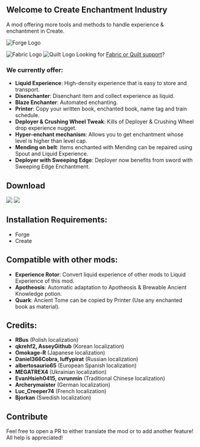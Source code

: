 ## Welcome to **Create Enchantment Industry**
A mod offering more tools and methods to handle experience & enchantment in Create.

![Forge Logo](https://cdn.jsdelivr.net/npm/@intergrav/devins-badges@3/assets/cozy/supported/forge_vector.svg "Forge Logo")

![Fabric Logo](https://cdn.jsdelivr.net/npm/@intergrav/devins-badges@3/assets/cozy-minimal/requires/fabric-api_vector.svg "Fabric Logo") ![Quilt Logo](https://cdn.jsdelivr.net/npm/@intergrav/devins-badges@3/assets/cozy-minimal/requires/quilt-standard-libraries_vector.svg "Quilt Logo") Looking for [Fabric or Quilt support](https://github.com/DragonsPlusMinecraft/CreateEnchantmentIndustry-Fabric)?

### We currently offer:

- **Liquid Experience**: High-density experience that is easy to store and transport.
- **Disenchanter**: Disenchant item and collect experience as liquid.
- **Blaze Enchanter**: Automated enchanting.
- **Printer**: Copy your written book, enchanted book, name tag and train schedule.
- **Deployer & Crushing Wheel Tweak**: Kills of Deployer & Crushing Wheel drop experience nugget.
- **Hyper-enchant mechanism**: Allows you to get enchantment whose level is higher than level cap.
- **Mending on belt**: Items enchanted with Mending can be repaired using Spout and Liquid Experience.
- **Deployer with Sweeping Edge**: Deployer now benefits from sword with Sweeping Edge Enchantment.

## Download
[<img src="https://cdn.jsdelivr.net/npm/@intergrav/devins-badges@3/assets/cozy/available/curseforge_vector.svg">](https://www.curseforge.com/minecraft/mc-mods/create-enchantment-industry) [<img src="https://cdn.jsdelivr.net/npm/@intergrav/devins-badges@3/assets/cozy/available/modrinth_vector.svg">](https://modrinth.com/mod/create-enchantment-industry)

## Installation Requirements:
- Forge
- Create

## Compatible with other mods:
- **Experience Rotor**: Convert liquid experience of other mods to Liquid Experience of this mod.
- **Apotheosis**: Automatic adaptation to Apotheosis & Brewable Ancient Knowledge potion.
- **Quark**: Ancient Tome can be copied by Printer (Use any enchanted book as material).

## Credits:

 - **RBus** (Polish localization)
 - **qkrehf2, AsseyGithub** (Korean localization)
 - **Omokage-R** (Japanese localization)
 - **Daniel366Cobra, luffypirat** (Russian localization)
 - **albertosaurio65** (European Spanish localization)
 - **MEGATREX4** (Ukrainian localization)
 - **EvanHsieh0415, cvrunmin** (Traditional Chinese localization)
 - **Archerymaister** (German localization)
 - **Luc_Creeper74** (French localization)
 - **Bjorkan** (Swedish localization)

 ## Contribute
Feel free to open a PR to either translate the mod or to add another feature! All help is appreciated!
